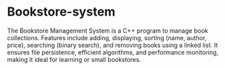 # Bookstore-system
The Bookstore Management System is a C++ program to manage book collections. Features include adding, displaying, sorting (name, author, price), searching (binary search), and removing books using a linked list. It ensures file persistence, efficient algorithms, and performance monitoring, making it ideal for learning or small bookstores.
